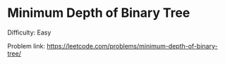 # Minimum Depth of Binary Tree
Difficulty: Easy

Problem link: https://leetcode.com/problems/minimum-depth-of-binary-tree/
